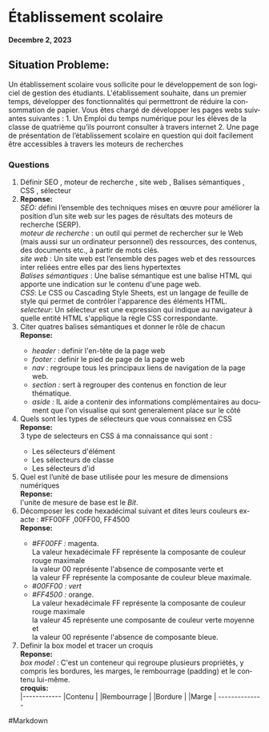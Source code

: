 <!DOCTYPE html>
<hmtl lang="en">
<head>
   
</head>

<body>
    <h1> Établissement scolaire </h1>
    <h4> Decembre 2, 2023 </h4>
    <h2> Situation Probleme: </h2>
    <p> Un établissement scolaire vous sollicite pour le développement de son logiciel de gestion des
        étudiants. L'établissement souhaite, dans un premier temps, développer des fonctionnalités qui
        permettront de réduire la consommation de papier. Vous êtes chargé de développer les pages
        webs suivantes suivantes :
        1. Un Emploi du temps numérique pour les élèves de la classe de quatrième qu’ils pourront
        consulter à travers internet
        2. Une page de présentation de l’établissement scolaire en question qui doit facilement
        être accessibles à travers les moteurs de recherches </p>

<h3> Questions </h3>
    <ol>
       <li> Définir SEO , moteur de recherche , site web , Balises sémantiques , CSS , sélecteur <li>
        <b> Reponse:</b> </br>
        <i>SEO:</i>  défini l’ensemble des techniques mises en œuvre pour améliorer la position d’un site web sur les pages de résultats des moteurs de recherche (SERP). <br>
        <i>moteur de recherche </i>: un outil qui permet de rechercher sur le Web (mais aussi sur un ordinateur personnel) des ressources, des contenus, des documents etc., à partir de mots clés. <br>
        <i>site web </i>: Un site web est l’ensemble des pages web et des ressources inter reliées entre elles par des liens hypertextes <br>
        <i>Balises sémantiques </i>: Une balise sémantique est une balise HTML qui apporte une indication sur le contenu d'une page web. <br>
        <i>CSS</i>: Le CSS ou Cascading Style Sheets, est un langage de feuille de style qui permet de contrôler l'apparence des éléments HTML. <br>
        <i>selecteur</i>: Un sélecteur est une expression qui indique au navigateur à quelle entité HTML s'applique la règle CSS correspondante. 
        <li> Citer quatres balises sémantiques et donner le rôle de chacun </li>
        <b> Reponse:</b> </br>
        <ul>
            <li> <i>header </i>: definir l'en-tête de la page web </li>
            <li> <i>footer :</i> definir le pied de page de la page web</li>
            <li> <i>nav : </i>regroupe tous les principaux liens de navigation de la page web. </li>
            <li> <i> section :</i> sert à regrouper des contenus en fonction de leur thématique. </li>
            <li> <i>aside :</i> IL aide a contenir des informations complémentaires au document que l'on visualise qui sont generalement place sur le côté  </li>
        </ul>
        <li> Quels sont les types de sélecteurs que vous connaissez en CSS </li>
        <b> Reponse:</b> </br>
        3 type de selecteurs en CSS á ma connaissance qui sont :
        <ul>
            <li> Les sélecteurs d'élément </li>
            <li> Les sélecteurs de classe </li>
            <li>  Les sélecteurs d'id </li>
        </ul>
        <li> Quel est l’unité de base utilisée pour les mesure de dimensions numériques </li> 
        <b> Reponse:</b> </br>
        l'unite de mesure de base est le <i>Bit</i>.
        <li> Décomposer les code hexadécimal suivant et dites leurs couleurs exacte : #FF00FF ,00FF00, FF4500 </li>
        <b> Reponse:</b> </br>
        <ul>
            <li><i> #FF00FF :</i> magenta.<br> La valeur hexadécimale FF représente la composante de couleur rouge maximale<br>la valeur 00 représente l'absence de composante verte et <br>la valeur FF représente la composante de couleur bleue maximale.</li>
            <li><i> #00FF00 : vert </i></li>
            <li><i> #FF4500 :</i> orange. <br>La valeur hexadécimale FF représente la composante de couleur rouge maximale <br>la valeur 45 représente une composante de couleur verte moyenne et <br>la valeur 00 représente l'absence de composante bleue.</li>
        </ul>
       <li> Definir la box model et tracer un croquis </li>
       <b> Reponse:</b> </br>
       <i>box model </i>: C'est un conteneur qui regroupe plusieurs propriétés, y compris les bordures, les marges, le rembourrage (padding) et le contenu lui-même. <br>
       <b> croquis: </b> <br>
             |------------   
             |Contenu     |
             |Rembourrage |
             |Bordure     |
             |Marge       |
             --------------
    </ol>  
</body>

</html>

#Markdown